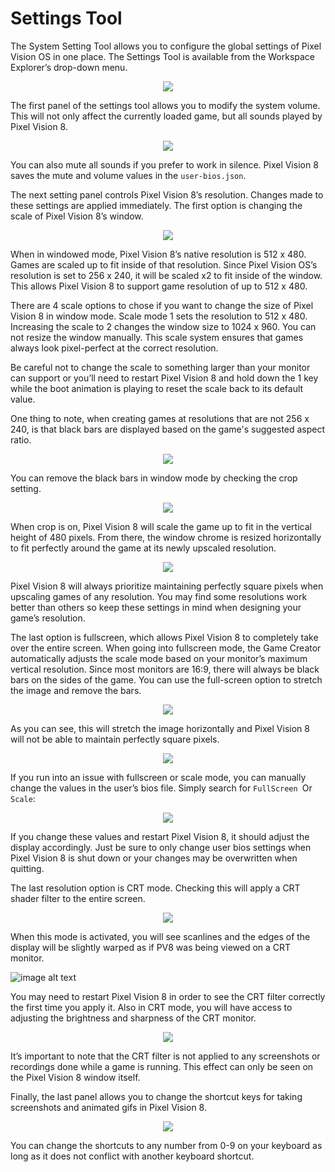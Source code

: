 # Settings Tool

​The System Setting Tool allows you to configure the global settings of Pixel Vision OS in one place. The Settings Tool is available from the Workspace Explorer’s drop-down menu.

<p style="text-align:center"><img src="images/SettingsTool_image_0.png" /></p>

The first panel of the settings tool allows you to modify the system volume. This will not only affect the currently loaded game, but all sounds played by Pixel Vision 8.  

<p style="text-align:center"><img src="images/SettingsTool_image_1.png" /></p>

You can also mute all sounds if you prefer to work in silence. Pixel Vision 8 saves the mute and volume values in the `user-bios.json`.

The next setting panel controls Pixel Vision 8’s resolution. Changes made to these settings are applied immediately. The first option is changing the scale of Pixel Vision 8’s window.

<p style="text-align:center"><img src="images/SettingsTool_image_2.png" /></p>

When in windowed mode, Pixel Vision 8’s native resolution is 512 x 480. Games are scaled up to fit inside of that resolution. Since Pixel Vision OS’s resolution is set to 256 x 240, it will be scaled x2 to fit inside of the window. This allows Pixel Vision 8 to support game resolution of up to 512 x 480.

There are 4 scale options to chose if you want to change the size of Pixel Vision 8 in window mode. Scale mode 1 sets the resolution to 512 x 480. Increasing the scale to 2 changes the window size to 1024 x 960. You can not resize the window manually. This scale system ensures that games always look pixel-perfect at the correct resolution.  

Be careful not to change the scale to something larger than your monitor can support or you’ll need to restart Pixel Vision 8 and hold down the 1 key while the boot animation is playing to reset the scale back to its default value.

One thing to note, when creating games at resolutions that are not 256 x 240, is that black bars are displayed based on the game's suggested aspect ratio.

<p style="text-align:center"><img src="images/SettingsTool_image_3.png" /></p>

You can remove the black bars in window mode by checking the crop setting.

<p style="text-align:center"><img src="images/SettingsTool_image_4.png" /></p>

When crop is on, Pixel Vision 8 will scale the game up to fit in the vertical height of 480 pixels. From there, the window chrome is resized horizontally to fit perfectly around the game at its newly upscaled resolution.

<p style="text-align:center"><img src="images/SettingsTool_image_5.png" /></p>

Pixel Vision 8 will always prioritize maintaining perfectly square pixels when upscaling games of any resolution. You may find some resolutions work better than others so keep these settings in mind when designing your game’s resolution.

The last option is fullscreen, which allows Pixel Vision 8 to completely take over the entire screen. When going into fullscreen mode, the Game Creator automatically adjusts the scale mode based on your monitor’s maximum vertical resolution. Since most monitors are 16:9, there will always be black bars on the sides of the game. You can use the full-screen option to stretch the image and remove the bars.

<p style="text-align:center"><img src="images/SettingsTool_image_6.png" /></p>

As you can see, this will stretch the image horizontally and Pixel Vision 8 will not be able to maintain perfectly square pixels.

<p style="text-align:center"><img src="images/SettingsTool_image_7.png" /></p>

If you run into an issue with fullscreen or scale mode, you can manually change the values in the user’s bios file. Simply search for `FullScreen `Or `Scale`:

<p style="text-align:center"><img src="images/SettingsTool_image_8.png" /></p>

If you change these values and restart Pixel Vision 8, it should adjust the display accordingly. Just be sure to only change user bios settings when Pixel Vision 8 is shut down or your changes may be overwritten when quitting.

The last resolution option is CRT mode. Checking this will apply a CRT shader filter to the entire screen.

<p style="text-align:center"><img src="images/SettingsTool_image_9.png" /></p>

When this mode is activated, you will see scanlines and the edges of the display will be slightly warped as if PV8 was being viewed on a CRT monitor.

![image alt text](images/SettingsTool_image_10.png)

You may need to restart Pixel Vision 8 in order to see the CRT filter correctly the first time you apply it. Also in CRT mode, you will have access to adjusting the brightness and sharpness of the CRT monitor.

<p style="text-align:center"><img src="images/SettingsTool_image_11.png" /></p>

It’s important to note that the CRT filter is not applied to any screenshots or recordings done while a game is running. This effect can only be seen on the Pixel Vision 8 window itself.

Finally, the last panel allows you to change the shortcut keys for taking screenshots and animated gifs in Pixel Vision 8.

<p style="text-align:center"><img src="images/SettingsTool_image_12.png" /></p>

You can change the shortcuts to any number from 0-9 on your keyboard as long as it does not conflict with another keyboard shortcut.

